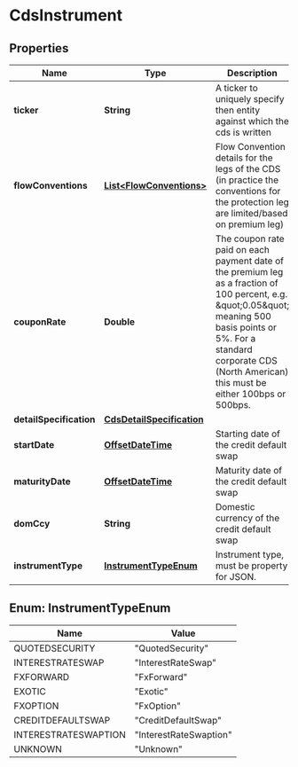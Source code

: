 

# CdsInstrument

## Properties

Name | Type | Description | Notes
------------ | ------------- | ------------- | -------------
**ticker** | **String** | A ticker to uniquely specify then entity against which the cds is written | 
**flowConventions** | [**List&lt;FlowConventions&gt;**](FlowConventions.md) | Flow Convention details for the legs of the CDS (in practice the conventions for the protection leg are limited/based on premium leg) | 
**couponRate** | **Double** | The coupon rate paid on each payment date of the premium leg as a fraction of 100 percent, e.g. \&quot;0.05\&quot; meaning 500 basis points or 5%.  For a standard corporate CDS (North American) this must be either 100bps or 500bps. | 
**detailSpecification** | [**CdsDetailSpecification**](CdsDetailSpecification.md) |  | 
**startDate** | [**OffsetDateTime**](OffsetDateTime.md) | Starting date of the credit default swap | 
**maturityDate** | [**OffsetDateTime**](OffsetDateTime.md) | Maturity date of the credit default swap | 
**domCcy** | **String** | Domestic currency of the credit default swap | 
**instrumentType** | [**InstrumentTypeEnum**](#InstrumentTypeEnum) | Instrument type, must be property for JSON. | 



## Enum: InstrumentTypeEnum

Name | Value
---- | -----
QUOTEDSECURITY | &quot;QuotedSecurity&quot;
INTERESTRATESWAP | &quot;InterestRateSwap&quot;
FXFORWARD | &quot;FxForward&quot;
EXOTIC | &quot;Exotic&quot;
FXOPTION | &quot;FxOption&quot;
CREDITDEFAULTSWAP | &quot;CreditDefaultSwap&quot;
INTERESTRATESWAPTION | &quot;InterestRateSwaption&quot;
UNKNOWN | &quot;Unknown&quot;



